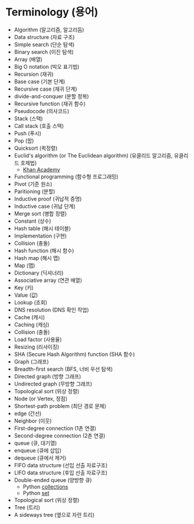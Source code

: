 # Terminology (용어)
- Algorithm (알고리즘, 알고리듬)
- Data structure (자료 구조)
- Simple search (단순 탐색)
- Binary search (이진 탐색)
- Array (배열)
- Big O notation (빅오 표기법)
- Recursion (재귀)
- Base case (기본 단계)
- Recursive case (재귀 단계)
- divide-and-conquer (분할 정복)
- Recursive function (재귀 함수)
- Pseudocode (의사코드)
- Stack (스택)
- Call stack (호출 스택)
- Push (푸시)
- Pop (팝)
- Quicksort (퀵정렬)
- Euclid's algorithm (or The Euclidean algorithm) (유클리드 알고리즘, 유클리드 호제법)
    - [Khan Academy](https://www.khanacademy.org/computing/computer-science/cryptography/modarithmetic/a/the-euclidean-algorithm)
- Functional programming (함수형 프로그래밍)
- Pivot (기준 원소)
- Paritioning (분할)
- Inductive proof (귀납적 증명)
- Inductive case (귀납 단계)
- Merge sort (병합 정렬)
- Constant (상수)
- Hash table (해시 테이블)
- Implementation (구현)
- Collision (충돌)
- Hash function (해시 함수)
- Hash map (해시 맵)
- Map (맵)
- Dictionary (딕셔너리)
- Associative array (연관 배열)
- Key (키)
- Value (값)
- Lookup (조회)
- DNS resolution (DNS 확인 작업)
- Cache (캐시)
- Caching (캐싱)
- Collision (충돌)
- Load factor (사용율)
- Resizing (리사이징)
- SHA (Secure Hash Algorithm) function (SHA 함수)
- Graph (그래프)
- Breadth-first search (BFS, 너비 우선 탐색)
- Directed graph (방향 그래프)
- Undirected graph (무방향 그래프)
- Topological sort (위상 정렬)
- Node (or Vertex, 정점)
- Shortest-path problem (최단 경로 문제)
- edge (간선)
- Neighbor (이웃)
- First-degree connection (1촌 연결)
- Second-degree connection (2촌 연결)
- queue (큐, 대기열)
- enqueue (큐에 삽입)
- dequeue (큐에서 제거)
- FIFO data structure (선입 선출 자료구조)
- LIFO data structure (후입 선출 자료구조)
- Double-ended queue (양방향 큐)
    - Python [collections](https://docs.python.org/3/library/collections.html)
    - Python [set]()
- Topological sort (위상 정렬)
- Tree (트리)
- A sideways tree (옆으로 자란 트리)